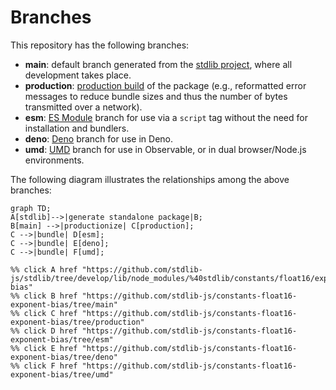 <!--

@license Apache-2.0

Copyright (c) 2022 The Stdlib Authors.

Licensed under the Apache License, Version 2.0 (the "License");
you may not use this file except in compliance with the License.
You may obtain a copy of the License at

    http://www.apache.org/licenses/LICENSE-2.0

Unless required by applicable law or agreed to in writing, software
distributed under the License is distributed on an "AS IS" BASIS,
WITHOUT WARRANTIES OR CONDITIONS OF ANY KIND, either express or implied.
See the License for the specific language governing permissions and
limitations under the License.

-->

# Branches

This repository has the following branches:

-   **main**: default branch generated from the [stdlib project][stdlib-url], where all development takes place.
-   **production**: [production build][production-url] of the package (e.g., reformatted error messages to reduce bundle sizes and thus the number of bytes transmitted over a network).
-   **esm**: [ES Module][esm-url] branch for use via a `script` tag without the need for installation and bundlers.
-   **deno**: [Deno][deno-url] branch for use in Deno.
-   **umd**: [UMD][umd-url] branch for use in Observable, or in dual browser/Node.js environments.

The following diagram illustrates the relationships among the above branches:

```mermaid
graph TD;
A[stdlib]-->|generate standalone package|B;
B[main] -->|productionize| C[production];
C -->|bundle| D[esm];
C -->|bundle| E[deno];
C -->|bundle| F[umd];

%% click A href "https://github.com/stdlib-js/stdlib/tree/develop/lib/node_modules/%40stdlib/constants/float16/exponent-bias"
%% click B href "https://github.com/stdlib-js/constants-float16-exponent-bias/tree/main"
%% click C href "https://github.com/stdlib-js/constants-float16-exponent-bias/tree/production"
%% click D href "https://github.com/stdlib-js/constants-float16-exponent-bias/tree/esm"
%% click E href "https://github.com/stdlib-js/constants-float16-exponent-bias/tree/deno"
%% click F href "https://github.com/stdlib-js/constants-float16-exponent-bias/tree/umd"
```

[stdlib-url]: https://github.com/stdlib-js/stdlib/tree/develop/lib/node_modules/%40stdlib/constants/float16/exponent-bias
[production-url]: https://github.com/stdlib-js/constants-float16-exponent-bias/tree/production
[deno-url]: https://github.com/stdlib-js/constants-float16-exponent-bias/tree/deno
[umd-url]: https://github.com/stdlib-js/constants-float16-exponent-bias/tree/umd
[esm-url]: https://github.com/stdlib-js/constants-float16-exponent-bias/tree/esm